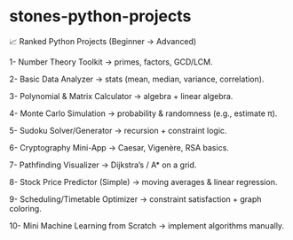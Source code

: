 # stones-python-projects
📈 Ranked Python Projects (Beginner → Advanced)  

1- Number Theory Toolkit → primes, factors, GCD/LCM.

2- Basic Data Analyzer → stats (mean, median, variance, correlation).

3- Polynomial & Matrix Calculator → algebra + linear algebra.

4- Monte Carlo Simulation → probability & randomness (e.g., estimate π).

5- Sudoku Solver/Generator → recursion + constraint logic.

6- Cryptography Mini-App → Caesar, Vigenère, RSA basics.

7- Pathfinding Visualizer → Dijkstra’s / A* on a grid.

8- Stock Price Predictor (Simple) → moving averages & linear regression.

9- Scheduling/Timetable Optimizer → constraint satisfaction + graph coloring.

10- Mini Machine Learning from Scratch → implement algorithms manually.
